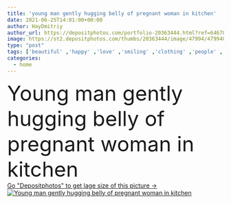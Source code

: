 ```yaml
---
title: 'young man gently hugging belly of pregnant woman in kitchen'
date: 2021-06-25T14:01:00+00:00
author: HayDmitriy
author_url: https://depositphotos.com/portfolio-20363444.html?ref=64678756
image: https://st2.depositphotos.com/thumbs/20363444/image/47994/479940038/api_thumb_450.jpg?forcejpeg=true
type: "post"
tags: ['beautiful' ,'happy' ,'love' ,'smiling' ,'clothing' ,'people' ,'cheerful' ,'morning' ,'caucasian' ,'life' ,'kitchen' ,'family' ,'brunette' ,'man' ,'emotion' ,'pretty' ,'blur' ,'home' ,'couple' ,'tender' ,'romantic' ,'woman' ,'together' ,'belly' ,'clothes' ,'dress' ,'attractive' ,'casual' ,'handsome' ,'expectation' ,'positive' ,'embrace' ,'mother' ,'closeness' ,'hug' ,'father' ,'daylight' ,'tummy' ,'relationship' ,'pregnant' ,'cardigan' ,'pregnancy' ,'gently' ,'parenthood' ,'maternity' ,'sweatshirt' ,'copy space' ,'young adult' ]
categories: 
  - home
---
```

<div aling="center">
            <font size="60"> Young man gently hugging belly of pregnant woman in kitchen</font>   
</div>
<div>
    <a href='https://depositphotos.com/479940038/stock-photo-young-man-gently-hugging-belly.html?ref=64678756' target=_blank > Go "Depositphotos" to get lage size of this picture ->
        <img href='https://depositphotos.com/479940038/stock-photo-young-man-gently-hugging-belly.html?ref=64678756' src='https://st2.depositphotos.com/20363444/47994/i/950/depositphotos_479940038-stock-photo-young-man-gently-hugging-belly.jpg?forcejpeg=true' alt='Young man gently hugging belly of pregnant woman in kitchen' >
    </a>
</div>
